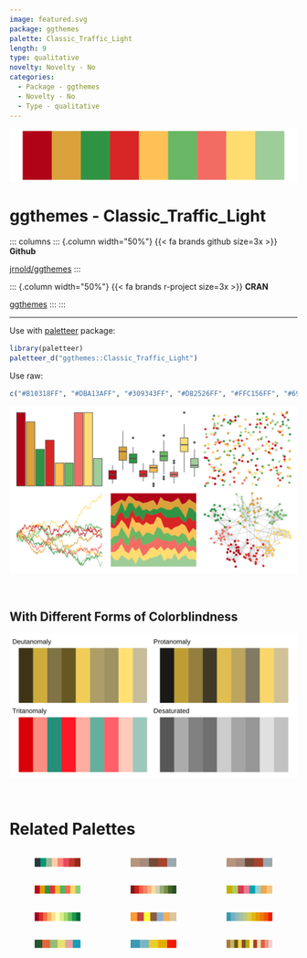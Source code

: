 ```yaml
---
image: featured.svg
package: ggthemes
palette: Classic_Traffic_Light
length: 9
type: qualitative
novelty: Novelty - No
categories:
  - Package - ggthemes
  - Novelty - No
  - Type - qualitative
---
```


![](featured.svg)

# ggthemes - Classic_Traffic_Light 

::: columns
::: {.column width="50%"}
{{< fa brands github size=3x >}}
**Github**

[jrnold/ggthemes](https://github.com/jrnold/ggthemes)
:::

::: {.column width="50%"}
{{< fa brands r-project size=3x >}}
**CRAN**

[ggthemes](https://CRAN.R-project.org/package=ggthemes)
:::
:::

<hr> 

Use with [paletteer](https://emilhvitfeldt.github.io/paletteer/) package:

```r
library(paletteer)
paletteer_d("ggthemes::Classic_Traffic_Light")
```

Use raw:

```r
c("#B10318FF", "#DBA13AFF", "#309343FF", "#D82526FF", "#FFC156FF", "#69B764FF", "#F26C64FF", "#FFDD71FF", "#9FCD99FF")
``` 

![](examples.png) 

  <br>
  
  ## With Different Forms of Colorblindness
  
  ![](colorblind.svg) 

<br>

# Related Palettes

<div class="list" style="display: grid; grid-template-columns: auto auto auto;"> <figure class="figure">
<a href="../../awtools/a_palette/"> <img src="../../awtools/a_palette/featured.svg" style="width: 100%;" class="figure-img"></a>
</figure> <figure class="figure">
<a href="../../ButterflyColors/hamadryas_feronia/"> <img src="../../ButterflyColors/hamadryas_feronia/featured.svg" style="width: 100%;" class="figure-img"></a>
</figure> <figure class="figure">
<a href="../../ButterflyColors/hamadryas_feronia/"> <img src="../../ButterflyColors/hamadryas_feronia/featured.svg" style="width: 100%;" class="figure-img"></a>
</figure> <figure class="figure">
<a href="../../ggthemes/Traffic/"> <img src="../../ggthemes/Traffic/featured.svg" style="width: 100%;" class="figure-img"></a>
</figure> <figure class="figure">
<a href="../../MetBrewer/Paquin/"> <img src="../../MetBrewer/Paquin/featured.svg" style="width: 100%;" class="figure-img"></a>
</figure> <figure class="figure">
<a href="../../ggthemes/Summer/"> <img src="../../ggthemes/Summer/featured.svg" style="width: 100%;" class="figure-img"></a>
</figure> <figure class="figure">
<a href="../../RColorBrewer/RdYlGn/"> <img src="../../RColorBrewer/RdYlGn/featured.svg" style="width: 100%;" class="figure-img"></a>
</figure> <figure class="figure">
<a href="../../tvthemes/AirNomads/"> <img src="../../tvthemes/AirNomads/featured.svg" style="width: 100%;" class="figure-img"></a>
</figure> <figure class="figure">
<a href="../../wesanderson/Zissou1Continuous/"> <img src="../../wesanderson/Zissou1Continuous/featured.svg" style="width: 100%;" class="figure-img"></a>
</figure> <figure class="figure">
<a href="../../werpals/pan/"> <img src="../../werpals/pan/featured.svg" style="width: 100%;" class="figure-img"></a>
</figure> <figure class="figure">
<a href="../../wesanderson/Zissou1/"> <img src="../../wesanderson/Zissou1/featured.svg" style="width: 100%;" class="figure-img"></a>
</figure> <figure class="figure">
<a href="../../palettetown/staryu/"> <img src="../../palettetown/staryu/featured.svg" style="width: 100%;" class="figure-img"></a>
</figure> 
</div>
